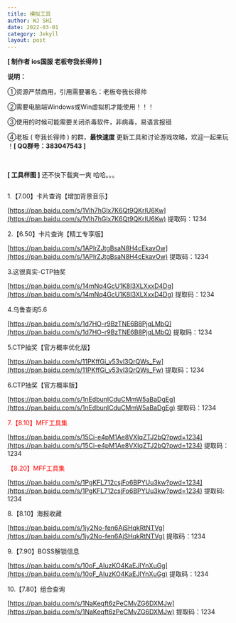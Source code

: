 ```yaml
---
title: 模拟工具
author: WJ SHI
date: 2022-03-01
category: Jekyll
layout: post
---
```




**[ 制作者 ios国服 老板夸我长得帅 ]**  

 **说明：**

①资源严禁商用，引用需要署名：老板夸我长得帅

②需要电脑端Windows或Win虚拟机才能使用！！！

③使用的时候可能需要关闭杀毒软件，非病毒，易语言报错

④老板 ( 夸我长得帅 ) 的群，**最快速度** 更新工具和讨论游戏攻略，欢迎一起来玩 ！**[ QQ群号：383047543 ]**

<br >

**[ 工具样图 ]** 还不快下载爽一爽 哈哈。。。

<img src="https://www.nextstepone.ltd/mff/images/moni1.png" alt="" referrerpolicy="no-referrer">

<br >

1.【7.00】卡片查询【增加背景音乐】

[https://pan.baidu.com/s/1Vlh7hGlx7K6Qt9QKrIU6Kw](https://pan.baidu.com/s/1Vlh7hGlx7K6Qt9QKrIU6Kw)  提取码：1234

2.【6.50】卡片查询【精工专享版】

[https://pan.baidu.com/s/1APlrZJtgBsaN8H4cEkavOw](https://pan.baidu.com/s/1APlrZJtgBsaN8H4cEkavOw)  提取码：1234

3.这很真实-CTP抽奖

[https://pan.baidu.com/s/14mNq4GcU1K8I3XLXxxD4Dg](https://pan.baidu.com/s/14mNq4GcU1K8I3XLXxxD4Dg)  提取码：1234

4.乌鲁查询5.6

[https://pan.baidu.com/s/1d7HO-r9BzTNE6B8PjqLMbQ](https://pan.baidu.com/s/1d7HO-r9BzTNE6B8PjqLMbQ) 提取码：1234

5.CTP抽奖【官方概率优化版】

[https://pan.baidu.com/s/11PKffGi_v53vl3QrQWs_Fw](https://pan.baidu.com/s/11PKffGi_v53vl3QrQWs_Fw) 提取码：1234

6.CTP抽奖【官方概率版】

[https://pan.baidu.com/s/1nEdbunICduCMmW5aBaDgEg](https://pan.baidu.com/s/1nEdbunICduCMmW5aBaDgEg) 提取码：1234

<font color='red'>7.【8.10】MFF工具集</font>

[https://pan.baidu.com/s/15Ci-e4pM1Ae8VXIqZTJ2bQ?pwd=1234](https://pan.baidu.com/s/15Ci-e4pM1Ae8VXIqZTJ2bQ?pwd=1234)  提取码：1234

<font color='red'>【8.20】MFF工具集</font>

[https://pan.baidu.com/s/1PgKFL712csjFo6BPYUu3kw?pwd=1234](https://pan.baidu.com/s/1PgKFL712csjFo6BPYUu3kw?pwd=1234) 提取码: 1234

8.【8.10】海报收藏

[https://pan.baidu.com/s/1jy2No-fen6AjSHqkRtNTVg](https://pan.baidu.com/s/1jy2No-fen6AjSHqkRtNTVg)  提取码：1234

9.【7.90】BOSS解锁信息

[https://pan.baidu.com/s/10oF_AIuzKO4KaEJIYnXuGg](https://pan.baidu.com/s/10oF_AIuzKO4KaEJIYnXuGg) 提取码：1234

10.【7.80】组合查询

[https://pan.baidu.com/s/1NaKeqft6zPeCMvZG6DXMJw](https://pan.baidu.com/s/1NaKeqft6zPeCMvZG6DXMJw) 提取码：1234


